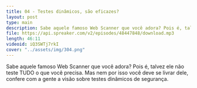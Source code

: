 ```yaml
---
title: 04 - Testes dinâmicos, são eficazes?
layout: post
type: main
description: Sabe aquele famoso Web Scanner que você adora? Pois é, talvez ele não teste TUDO o que você precisa. Mas nem por isso você deve se livrar dele, confere com a gente a visão sobre testes dinâmicos de segurança.
file: https://api.spreaker.com/v2/episodes/48447848/download.mp3
length: 46:11
videoid: iQ3SWTj7rkI
cover: "../assets/img/304.png"
---
```


Sabe aquele famoso Web Scanner que você adora? Pois é, talvez ele não teste TUDO o que você precisa. Mas nem por isso você deve se livrar dele, confere com a gente a visão sobre testes dinâmicos de segurança.